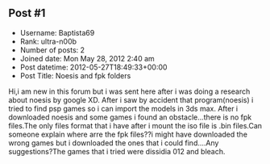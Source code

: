 ## Post #1
- Username: Baptista69
- Rank: ultra-n00b
- Number of posts: 2
- Joined date: Mon May 28, 2012 2:40 am
- Post datetime: 2012-05-27T18:49:33+00:00
- Post Title: Noesis and fpk folders

Hi,i am new in this forum but i was sent here after i was doing a research about noesis by google XD. After i saw by accident that program(noesis) i tried to find psp games so i can import the models in 3ds max. After i downloaded noesis and some games i found an obstacle...there is no fpk files.The only files format that i have after i mount the iso file is .bin files.Can someone explain where arre the fpk files??i might have downloaded the wrong games but i downloaded the ones that i could find....Any suggestions?The games that i tried were dissidia 012 and bleach.
